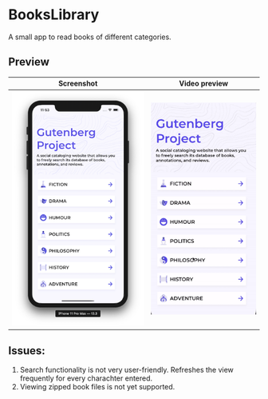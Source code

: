 # BooksLibrary
A small app to read books of different categories.

## Preview


Screenshot                 |  Video preview
:-------------------------:|:-------------------------:
![Screenshot](homeScreen.png)  |  ![Preview](books.gif)


## Issues:
1. Search functionality is not very user-friendly. Refreshes the view frequently for every charachter entered.
2. Viewing zipped book files is not yet supported.
